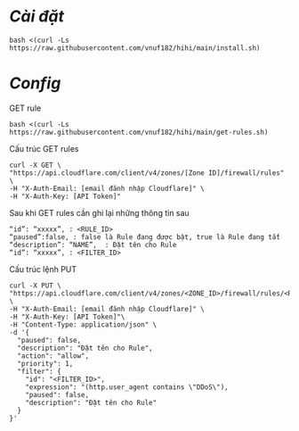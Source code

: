 # ***Cài đặt***
```
bash <(curl -Ls https://raw.githubusercontent.com/vnuf182/hihi/main/install.sh)
```

***Config***
======================================================================
GET rule
```
bash <(curl -Ls https://raw.githubusercontent.com/vnuf182/hihi/main/get-rules.sh)
```
Cấu trúc GET rules
```
curl -X GET \
"https://api.cloudflare.com/client/v4/zones/[Zone ID]/firewall/rules" \
-H "X-Auth-Email: [email đănh nhập Cloudflare]" \
-H "X-Auth-Key: [API Token]"
```
Sau khi GET rules cần ghi lại những thông tin sau
```
“id”: “xxxxx”, : <RULE_ID>
“paused”:false, : false là Rule đang được bật, true là Rule đang tắt
“description”: “NAME”,  : Đặt tên cho Rule
“id”: “xxxxx”, : <FILTER_ID>
```
Cấu trúc lệnh PUT
```
curl -X PUT \
"https://api.cloudflare.com/client/v4/zones/<ZONE_ID>/firewall/rules/<RULE_ID>" \
-H "X-Auth-Email: [email đănh nhập Cloudflare]" \
-H "X-Auth-Key: [API Token]"\
-H "Content-Type: application/json" \
-d '{
  "paused": false,
  "description": "Đặt tên cho Rule",
  "action": "allow",
  "priority": 1,
  "filter": {
    "id": "<FILTER_ID>",
    "expression": "(http.user_agent contains \"DDoS\"),
    "paused": false,
    "description": "Đặt tên cho Rule"
  }
}'
```
